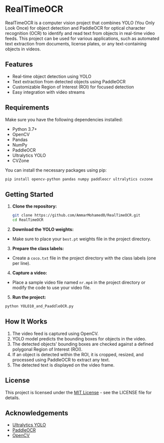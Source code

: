 # RealTimeOCR

RealTimeOCR is a computer vision project that combines YOLO (You Only Look Once) for object detection and PaddleOCR for optical character recognition (OCR) to identify and read text from objects in real-time video feeds. This project can be used for various applications, such as automated text extraction from documents, license plates, or any text-containing objects in videos.

## Features

- Real-time object detection using YOLO
- Text extraction from detected objects using PaddleOCR
- Customizable Region of Interest (ROI) for focused detection
- Easy integration with video streams

## Requirements

Make sure you have the following dependencies installed:

- Python 3.7+
- OpenCV
- Pandas
- NumPy
- PaddleOCR
- Ultralytics YOLO
- CVZone

You can install the necessary packages using pip:

```bash
pip install opencv-python pandas numpy paddleocr ultralytics cvzone
```
## Getting Started

1. **Clone the repository:**
   ```bash
   git clone https://github.com/AmmarMohamed0/RealTimeOCR.git
   cd RealTimeOCR
2. **Download the YOLO weights:**
- Make sure to place your `best.pt` weights file in the project directory.

3. **Prepare the class labels:**
- Create a `coco.txt` file in the project directory with the class labels (one per line).

4.  **Capture a video:**
- Place a sample video file named `nr.mp4` in the project directory or modify the code to use your video file.

5.  **Run the project:**
```bash
python YOLO10_and_PaaddleOCR.py
```

## How It Works
1. The video feed is captured using OpenCV.
2. YOLO model predicts the bounding boxes for objects in the video.
3. The detected objects' bounding boxes are checked against a defined polygonal Region of Interest (ROI).
4. If an object is detected within the ROI, it is cropped, resized, and processed using PaddleOCR to extract any text.
5. The detected text is displayed on the video frame.

## License
This project is licensed under the [MIT License](https://github.com/AmmarMohamed0/RealTimeOCR?tab=MIT-1-ov-file) - see the LICENSE file for details.

## Acknowledgements
- [Ultralytics YOLO](https://github.com/ultralytics/ultralytics)
- [PaddleOCR](https://github.com/PaddlePaddle/PaddleOCR)
- [OpenCV](https://opencv.org/)
